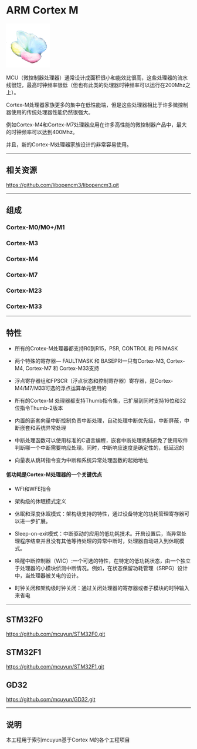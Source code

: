 ﻿
# ARM Cortex M

[![sites](docs/mcuyun.png)](http://www.mcuyun.com)


MCU（微控制器处理器）通常设计成面积很小和能效比很高，这些处理器的流水线很短，最高时钟频率很低（但也有此类的处理器时钟频率可以运行在200Mhz之上）。 

Cortex-M处理器家族更多的集中在低性能端，但是这些处理器相比于许多微控制器使用的传统处理器性能仍然很强大。

例如Cortex-M4和Cortex-M7处理器应用在许多高性能的微控制器产品中，最大的时钟频率可以达到400Mhz。

并且，新的Cortex-M处理器家族设计的非常容易使用。

--- 

## 相关资源

https://github.com/libopencm3/libopencm3.git

--- 


## 组成

### Cortex-M0/M0+/M1

### Cortex-M3

### Cortex-M4

### Cortex-M7

### Cortex-M23

### Cortex-M33

--- 

## 特性

- 所有的Crotex-M处理器都支持R0到R15，PSR, CONTROL 和 PRIMASK

- 两个特殊的寄存器— FAULTMASK 和 BASEPRI—只有Cortex-M3, Cortex-M4, Cortex-M7 和 Cortex-M33支持

- 浮点寄存器组和FPSCR（浮点状态和控制寄存器）寄存器，是Cortex-M4/M7/M33可选的浮点运算单元使用的

- 所有的Cortex-M 处理器都支持Thumb指令集，已扩展到同时支持16位和32位指令Thumb-2版本

- 内置的嵌套向量中断控制负责中断处理，自动处理中断优先级，中断屏蔽，中断嵌套和系统异常处理

- 中断处理函数可以使用标准的C语言编程，嵌套中断处理机制避免了使用软件判断哪一个中断需要响应处理。同时，中断响应速度是确定性的，低延迟的

- 向量表从跳转指令变为中断和系统异常处理函数的起始地址


#### 低功耗是Cortex-M处理器的一个关键优点

- WFI和WFE指令

- 架构级的休眠模式定义

- 休眠和深度休眠模式：架构级支持的特性，通过设备特定的功耗管理寄存器可以进一步扩展。

- Sleep-on-exit模式：中断驱动的应用的低功耗技术。开启设置后，当异常处理程序结束并且没有其他等待处理的异常中断时，处理器自动进入到休眠模式。

- 唤醒中断控制器（WIC）:一个可选的特性，在特定的低功耗状态，由一个独立于处理器的小模块侦测中断情况。例如，在状态保留功耗管理（SRPG）设计中，当处理器被关电的设计。

- 时钟关闭和架构级时钟关闭：通过关闭处理器的寄存器或者子模块的时钟输入来省电


---

## STM32F0

https://github.com/mcuyun/STM32F0.git

## STM32F1

https://github.com/mcuyun/STM32F1.git

## GD32

https://github.com/mcuyun/GD32.git


---

## 说明

本工程用于索引mcuyun基于Cortex M的各个工程项目


